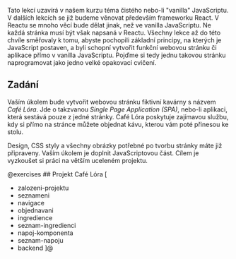 Tato lekcí uzavírá v našem kurzu téma čistého nebo-li "vanilla" JavaScriptu. V dalších lekcích se již budeme věnovat především frameworku React. V Reactu se mnoho věcí bude dělat jinak, než ve vanilla JavaScriptu. Ne každá stránka musí být však napsaná v Reactu. Všechny lekce až do této chvíle směřovaly k tomu, abyste pochopili základní principy, na kterých je JavaScript postaven, a byli schopní vytvořit funkční webovou stránku či aplikace přímo v vanilla JavaScriptu. Pojďme si tedy jednu takovou stránku naprogramovat jako jedno velké opakovací cvičení.

## Zadání

Vaším úkolem bude vytvořit webovou stránku fiktivní kavárny s názvem <i>Café Lóra</i>. Jde o takzvanou _Single Page Application (SPA)_, nebo-li aplikaci, která sestává pouze z jedné stránky. Café Lóra poskytuje zajímavou službu, kdy si přímo na stránce můžete objednat kávu, kterou vám poté přinesou ke stolu.

Design, CSS styly a všechny obrázky potřebné po tvorbu stránky máte již připraveny. Vaším úkolem je doplnit JavaScriptovou část. Cílem je vyzkoušet si práci na větším uceleném projektu.

@exercises ## Projekt Café Lóra [

- zalozeni-projektu
- seznameni
- navigace
- objednavani
- ingredience
- seznam-ingredienci
- napoj-komponenta
- seznam-napoju
- backend
  ]@
